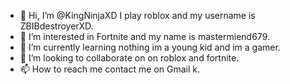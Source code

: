 - 👋 Hi, I’m @KingNinjaXD I play roblox and my username is ZBIBdestroyerXD.
- 👀 I’m interested in Fortnite and my name is mastermiend679.
- 🌱 I’m currently learning nothing im a young kid and im a gamer. 
- 💞️ I’m looking to collaborate on on roblox and fortnite.
- 📫 How to reach me contact me on Gmail k.

<!---
KingNinjaXD/KingNinjaXD is a ✨ special ✨ repository because its `README.md` (this file) appears on your GitHub profile.
You can click the Preview link to take a look at your changes.
--->
